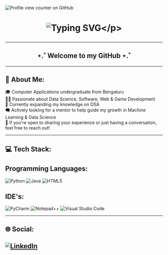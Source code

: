   ![Profile view counter on GitHub](https://komarev.com/ghpvc/?username=perisicnikola37)

# <p align="center"> ![Typing SVG](https://readme-typing-svg.demolab.com/?lines=⚡+Hi!+I'm+Neha.)</p>
---
## <p align="center"> ⋆.˚ Welcome to my GitHub ⋆.˚ </p>
---
##  :star2: About Me:
<p> 🎓 Computer Applications undergraduate from Bengaluru <br>
👩‍💻 Passionate about Data Science, Software, Web & Game Development <br>
🌱 Currently expanding my knowledge on DSA<br>
🗨️ Actively looking for a mentor to help guide my growth in Machine Learning & Data Science<br>
📲 If you're open to sharing your experience or just having a conversation, feel free to reach out!</p>

---
## 💻 Tech Stack:
## Programming Languages:<br>
![Python](https://img.shields.io/badge/python-3670A0?style=for-the-badge&logo=python&logoColor=ffdd54) 
![Java](https://img.shields.io/badge/java-%23ED8B00.svg?style=for-the-badge&logo=openjdk&logoColor=white) ![HTML5](https://img.shields.io/badge/html5-%23E34F26.svg?style=for-the-badge&logo=html5&logoColor=white)
## IDE's:<br>
![PyCharm](https://img.shields.io/badge/pycharm-143?style=for-the-badge&logo=pycharm&logoColor=black&color=black&labelColor=green)
![Notepad++](https://img.shields.io/badge/Notepad++-90E59A.svg?style=for-the-badge&logo=notepad%2b%2b&logoColor=black)
![Visual Studio Code](https://img.shields.io/badge/Visual%20Studio%20Code-0078d7.svg?style=for-the-badge&logo=visual-studio-code&logoColor=white)


---
## 🌐 Social:
[![LinkedIn](https://img.shields.io/badge/linkedin-%230077B5.svg?style=for-the-badge&logo=linkedin&logoColor=white)](https://www.linkedin.com/in/neha-kalamulla-vallappil-240178323/)
<br>
---
<br>
<!-- Proudly created with GPRM ( https://gprm.itsvg.in ) -->
<!--
**itsnehakv/itsnehakv** is a ✨ _special_ ✨ repository because its `README.md` (this file) appears on your GitHub profile.

Here are some ideas to get you started:

- 🔭 I’m currently working on ...
- 🌱 I’m currently learning ...
- 👯 I’m looking to collaborate on ...
- 🤔 I’m looking for help with ...
- 💬 Ask me about ...
- 📫 How to reach me: ...
- 😄 Pronouns: ...
- ⚡ Fun fact: ...
-->
